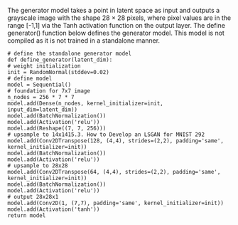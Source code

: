 
The generator model takes a point in latent space as input and outputs a grayscale image
with the shape 28 × 28 pixels, where pixel values are in the range [-1,1] via the Tanh activation
function on the output layer. The define generator() function below defines the generator
model. This model is not compiled as it is not trained in a standalone manner.

```
# define the standalone generator model
def define_generator(latent_dim):
# weight initialization
init = RandomNormal(stddev=0.02)
# define model
model = Sequential()
# foundation for 7x7 image
n_nodes = 256 * 7 * 7
model.add(Dense(n_nodes, kernel_initializer=init, input_dim=latent_dim))
model.add(BatchNormalization())
model.add(Activation('relu'))
model.add(Reshape((7, 7, 256)))
# upsample to 14x1415.3. How to Develop an LSGAN for MNIST 292
model.add(Conv2DTranspose(128, (4,4), strides=(2,2), padding='same',
kernel_initializer=init))
model.add(BatchNormalization())
model.add(Activation('relu'))
# upsample to 28x28
model.add(Conv2DTranspose(64, (4,4), strides=(2,2), padding='same',
kernel_initializer=init))
model.add(BatchNormalization())
model.add(Activation('relu'))
# output 28x28x1
model.add(Conv2D(1, (7,7), padding='same', kernel_initializer=init))
model.add(Activation('tanh'))
return model
```
